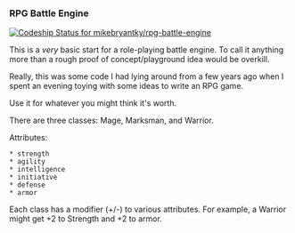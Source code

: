 ### RPG Battle Engine

[![Codeship Status for mikebryantky/rpg-battle-engine](https://app.codeship.com/projects/aff7a5f0-e620-0137-084e-72596f44bac9/status?branch=master)](https://app.codeship.com/projects/373565)

This is a *very* basic start for a role-playing battle engine.  To call it anything more than a rough proof of concept/playground idea would be overkill.

Really, this was some code I had lying around from a few years ago when I spent an evening toying with some ideas to write an RPG game.

Use it for whatever you might think it's worth.

There are three classes: Mage, Marksman, and Warrior.   

Attributes:

    * strength
	* agility
	* intelligence
	* initiative
	* defense
	* armor
	
	
Each class has a modifier (+/-) to various attributes. For example, a Warrior might get +2 to Strength and +2 to armor.

